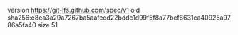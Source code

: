 version https://git-lfs.github.com/spec/v1
oid sha256:e8ea3a29a7267ba5aafecd22bddc1d99f5f8a77bcf6631ca40925a9786a5fa40
size 51
